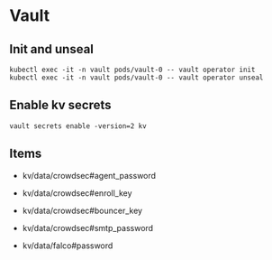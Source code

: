 # Vault

## Init and unseal

```
kubectl exec -it -n vault pods/vault-0 -- vault operator init
kubectl exec -it -n vault pods/vault-0 -- vault operator unseal
```

## Enable kv secrets

```
vault secrets enable -version=2 kv
```

## Items

- kv/data/crowdsec#agent_password
- kv/data/crowdsec#enroll_key
- kv/data/crowdsec#bouncer_key
- kv/data/crowdsec#smtp_password

- kv/data/falco#password
